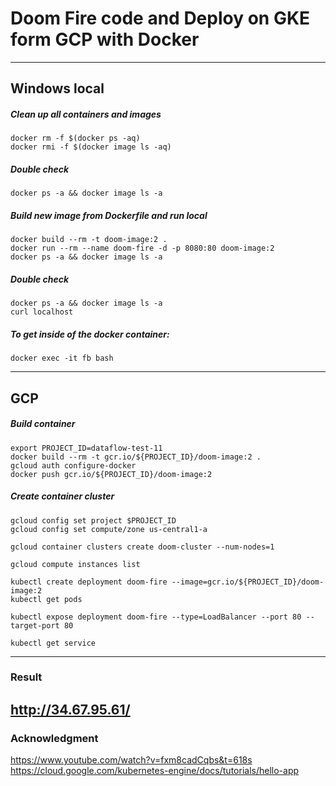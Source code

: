 # Doom Fire code and Deploy on GKE form GCP with Docker

---
## Windows local

##### Clean up all containers and images
```shell
docker rm -f $(docker ps -aq)
docker rmi -f $(docker image ls -aq)
```

##### Double check
```shell
docker ps -a && docker image ls -a
```

##### Build new image from Dockerfile and run local
```shell
docker build --rm -t doom-image:2 .
docker run --rm --name doom-fire -d -p 8080:80 doom-image:2
docker ps -a && docker image ls -a
```

##### Double check
```shell
docker ps -a && docker image ls -a
curl localhost
```

##### To get inside of the docker container:
```shell
docker exec -it fb bash
```
---
## GCP

##### Build container
```shell
export PROJECT_ID=dataflow-test-11
docker build --rm -t gcr.io/${PROJECT_ID}/doom-image:2 .
gcloud auth configure-docker
docker push gcr.io/${PROJECT_ID}/doom-image:2
```

##### Create container cluster
```shell
gcloud config set project $PROJECT_ID
gcloud config set compute/zone us-central1-a

gcloud container clusters create doom-cluster --num-nodes=1

gcloud compute instances list

kubectl create deployment doom-fire --image=gcr.io/${PROJECT_ID}/doom-image:2
kubectl get pods

kubectl expose deployment doom-fire --type=LoadBalancer --port 80 --target-port 80

kubectl get service
```
---
### Result
http://34.67.95.61/
---
### Acknowledgment
https://www.youtube.com/watch?v=fxm8cadCqbs&t=618s
https://cloud.google.com/kubernetes-engine/docs/tutorials/hello-app

